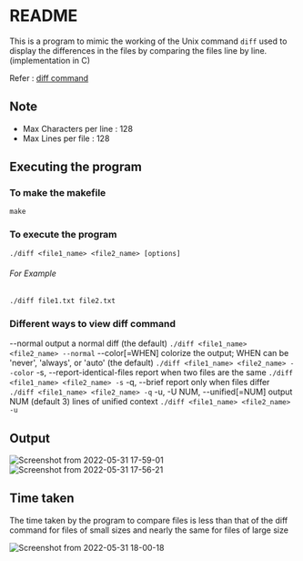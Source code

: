 # README
This is a program to mimic the working of the Unix command `diff` used to display the differences in the files by comparing the files line by line. (implementation in C)

Refer : [diff command](https://man7.org/linux/man-pages/man1/diff.1.html)

## Note 
- Max Characters per line : 128
- Max Lines per file : 128

## Executing the program

### To make the makefile

`make`

### To execute the program

`./diff <file1_name> <file2_name> [options]`

###### For Example 

`./diff file1.txt file2.txt`

### Different ways to view diff command

--normal
              output a normal diff (the default)
`./diff <file1_name> <file2_name> --normal`
--color[=WHEN]
              colorize the output; WHEN can be 'never', 'always', or
              'auto' (the default)
`./diff <file1_name> <file2_name> --color`
-s, --report-identical-files
              report when two files are the same
`./diff <file1_name> <file2_name> -s`
-q, --brief
              report only when files differ
`./diff <file1_name> <file2_name> -q`
-u, -U NUM, --unified[=NUM]
              output NUM (default 3) lines of unified context
`./diff <file1_name> <file2_name> -u`

## Output 

![Screenshot from 2022-05-31 17-59-01](https://user-images.githubusercontent.com/92677342/171175597-492bf481-78d9-4902-94d8-8c8ad75f4f72.png)
![Screenshot from 2022-05-31 17-56-21](https://user-images.githubusercontent.com/92677342/171175849-a1c391ab-9cb6-4a78-b1aa-6a1d1d87bb51.png)

## Time taken
The time taken by the program to compare files is less than that of the diff command for files of small sizes and nearly the same for files of large size

![Screenshot from 2022-05-31 18-00-18](https://user-images.githubusercontent.com/92677342/171176214-81dfd718-e774-42f1-bab7-305cb15fc295.png)


